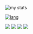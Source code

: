 
![my stats](https://github-readme-stats.vercel.app/api?username=dazedmind&show_icons=true&hide=prs,issues&theme=gruvbox&bg_color=111111&border_color=a5a072)

[![lang](https://github-readme-stats.vercel.app/api/top-langs/?username=dazedmind&show_icons=true&theme=gruvbox&include_all_commits=true&layout=compact&border_color=a5a072&bg_color=111111)](https://github.com/anuraghazra/github-readme-stats)

![](https://img.shields.io/badge/OS-ZorinOs-informational?style=flat&logo=linux&logoColor=white&color=d3a04d&labelColor=333333)
![](https://img.shields.io/badge/Shell-Bash-informational?style=flat&logo=gnu-bash&logoColor=white&color=d3a04d&labelColor=333333)
![](https://img.shields.io/badge/Code-JS-informational?style=flat&logo=javascript&logoColor=white&color=d3a04d&labelColor=333333)
![](https://img.shields.io/badge/Editor-Code-informational?style=flat&logo=visual%20studio%20code&logoColor=white&color=d3a04d&labelColor=333333)

